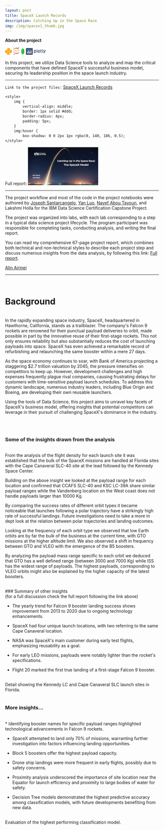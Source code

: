 ```yaml
---
layout: post
title: SpaceX Launch Records
description: Catching Up in the Space Race
img: /img/spacex1_thumb.jpg
---
```


**About the project**

![](/img/python_icon.png) ![](/img/jupyter_icon.png) ![](/img/folium_logo.png) ![](/img/plotly_icon.png)

In this project, we utilize Data Science tools to analyze and map the critical components that have defined SpaceX's successful business model, securing its leadership position in the space launch industry.

---

`Link to the project files:` <a href="https://github.com/Al-1n/IBM_SpaceX_Capstone/tree/master">SpaceX Launch Records</a> 


<html>
  
<head>  
     
    <style>
        img {
            vertical-align: middle;
            border: 1px solid #ddd;
            border-radius: 4px;
            padding: 5px;            
        }
        img:hover {
            box-shadow: 0 0 2px 1px rgba(0, 140, 186, 0.5);
    </style>
</head>
  
<body>
    <span>
        Full report:
    </span>
    <a target="_blank" href="https://github.com/Al-1n/IBM_SpaceX_Capstone/blob/master/SpaceX_Final_Report.pdf">
      <img src="/img/spacex5.png" alt="" style="width:230px">
    </a>  
    
</body>
  
</html>

---

The project workflow and most of the code in the project notebooks were authored by <a href="https://www.linkedin.com/in/joseph-s-50398b136/?utm_medium=Exinfluencer&utm_source=Exinfluencer&utm_content=000026UJ&utm_term=10006555&utm_id=NA-SkillsNetwork-Channel-SkillsNetworkCoursesIBMDS0321ENSkillsNetwork26802033-2021-01-01">Joseph Santarcangelo</a>, <a href="https://www.linkedin.com/in/yan-luo-96288783/?utm_medium=Exinfluencer&utm_source=Exinfluencer&utm_content=000026UJ&utm_term=10006555&utm_id=NA-SkillsNetwork-Channel-SkillsNetworkCoursesIBMDS0321ENSkillsNetwork26802033-2021-01-01">Yan Luo</a>, <a href="https://www.linkedin.com/in/nayefaboutayoun/?utm_medium=Exinfluencer&utm_source=Exinfluencer&utm_content=000026UJ&utm_term=10006555&utm_id=NA-SkillsNetwork-Channel-SkillsNetworkCoursesIBMDS0321ENSkillsNetwork26802033-2021-01-01">Nayef Abou Tayoun</a>, and Lakshmi Holla for the IBM Data Science Certification Capstone Project. 

The project was organized into labs, with each lab corresponding to a step in a typical data science project lifecycle. The program participant was responsible for completing tasks, conducting analysis, and writing the final report.

You can read my comprehensive 67-page project report, which combines both technical and non-technical styles to describe each project step and discuss numerous insights from the data analysis, by following this link: <a href="https://github.com/Al-1n/IBM_SpaceX_Capstone/blob/master/SpaceX_Capstone_Project_Final_Report.pdf">Full report</a>. 

<a href="https://www.linkedin.com/in/alin-airinei/">Alin Airinei</a>

---

<br/>

# Background
<br/>  
In the rapidly expanding space industry, SpaceX, headquartered in Hawthorne, California, stands as a trailblazer. The company's Falcon 9 rockets are renowned for their punctual payload deliveries to orbit, made possible in part by the innovative reuse of their first-stage rockets. This not only ensures reliability but also substantially reduces the cost of launching payloads into space. SpaceX has even achieved a remarkable record of refurbishing and relaunching the same booster within a mere 27 days.

As the space economy continues to soar, with Bank of America projecting a staggering $2.7 trillion valuation by 2045, the pressure intensifies on competitors to keep up. However, development challenges and high expenses frequently plague rival companies, causing frustrating delays for customers with time-sensitive payload launch schedules. To address this dynamic landscape, numerous industry leaders, including Blue Origin and Boeing, are developing their own reusable launchers.

Using the tools of Data Science, this project aims to unravel key facets of SpaceX's business model, offering insights that potential competitors can leverage in their pursuit of challenging SpaceX's dominance in the industry.

<div style='text-align: center;' class='img_row'>
    <img class='col two' src='{{ site.baseurl }}/img/spacex2.jpg' alt=''/>
</div>
<br/>  

### Some of the insights drawn from the analysis  
<br/>   
From the analysis of the flight density for each launch site it was established that the bulk of the
SpaceX missions are handled at Florida sites with the Cape Canaveral SLC-40 site at the lead followed
by the Kennedy Space Center.

Building on the above insight we looked at the payload range for each location and confirmed that
CCAFS SLC-40 and KSC LC-39A share similar payload ranges while the Vandenberg location on the West
coast does not handle payloads larger than 10000 Kg.

By comparing the success rates of different orbit types it became noticeable that launches following
a polar trajectory have a strikingly high rate of successful landings. Future investigations need to take a
more in dept look at the relation between polar trajectories and landing outcomes.

Looking at the frequency of each orbit type we observed that low Earth orbits are by far the bulk of
the business at the current time, with GTO missions at the higher altitude limit. We also observed a
shift in frequency between GTO and VLEO with the emergence of the B5 boosters.

By analyzing the payload mass range specific to each orbit we deduced that GTO has a well defined
range (between 3000 and 7000 Kg) while ISS has the widest range of payloads. The highest payloads,
corresponding to VLEO orbits might also be explained by the higher capacity of the latest boosters.

<br/>
### Summary of other insights
<br/>
(for a full discussion check the full report following the link above)
<br/>

* The yearly trend for Falcon 9 booster landing success shows improvement from 2013 to 2020 due to ongoing technology enhancements.

* SpaceX had four unique launch locations, with two referring to the same Cape Canaveral location.

* NASA was SpaceX's main customer during early test flights, emphasizing reusability as a goal.

* For early LEO missions, payloads were notably lighter than the rocket's specifications.

* Flight 20 marked the first true landing of a first-stage Falcon 9 booster.

<div style='text-align: center;' class='img_row'>
    <img class='col two' src='{{ site.baseurl }}/img/global_detail_Florida.png' alt=''/>    
</div>
<div class='col three caption'>
    Detail showing the Kennedy LC and Cape Canaveral SLC launch sites in Florida. 
</div>
<br/>       

### More insights...
<br/>
* Identifying booster names for specific payload ranges highlighted technological advancements in Falcon 9 rockets.

* SpaceX attempted to land only 70% of missions, warranting further investigation into factors influencing landing opportunities.

* Block 5 boosters offer the highest payload capacity.

* Drone ship landings were more frequent in early flights, possibly due to safety concerns.

* Proximity analysis underscored the importance of site location near the Equator for launch efficiency and proximity to large bodies of water for safety.

* Decision Tree models demonstrated the highest predictive accuracy among classification models, with future developments benefiting from new data.

<div style='text-align: center;' class='img_row'>
    <img class='col two' src='{{ site.baseurl }}/img/Confusion.png' alt=''/>    
</div>
<div class='col two caption'>
    Evaluation of the highest performing classification model. 
</div>

<br/>

<div style='text-align: center;' class='img_row'>
    <img class='col two' src='{{ site.baseurl }}/img/IBM_Professional_Certificate.png' alt=''/>    
</div>
<br/><br/><br/>

